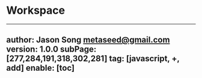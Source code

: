 # Workspace
---
author: Jason Song <metaseed@gmail.com>
version: 1.0.0
subPage: [277,284,191,318,302,281]
tag: [javascript, +, add]
enable: [toc]
---
